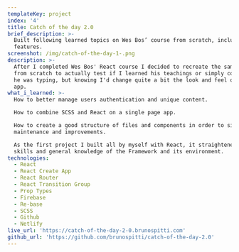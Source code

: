 ```yaml
---
templateKey: project
index: '4'
title: Catch of the day 2.0
brief_description: >-
  Built following learned topics on Wes Bos’ course from scratch, included more
  features.
screenshot: /img/catch-of-the-day-1-.png
description: >-
  After I completed Wes Bos' React course I decided to recreate the same web app
  from scratch to actually test if I learned his teachings or simply copied what
  he was typing, but knowing I'd change quite a bit the look and feel of the
  app.
what_i_learned: >-
  How to better manage users authentication and unique content.

  How to combine SCSS and React on a single page app.

  How to create a good structure of files and components in order to simplify
  maintenance and improvements.

  As the first project I built all by myself with React, it straightened my
  skills and general knowledge of the Framework and its environment.
technologies:
  - React
  - React Create App
  - React Router
  - React Transition Group
  - Prop Types
  - Firebase
  - Re-base
  - SCSS
  - Github
  - Netlify
live_url: 'https://catch-of-the-day-2-0.brunospitti.com'
github_url: 'https://github.com/brunospitti/catch-of-the-day-2.0'
---
```


